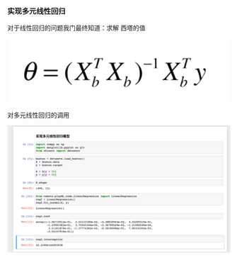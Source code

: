 ### 实现多元线性回归

对于线性回归的问题我门最终知道：求解 西塔的值 

![img_8.png](img_8.png)


对多元线性回归的调用

![img_9.png](img_9.png)